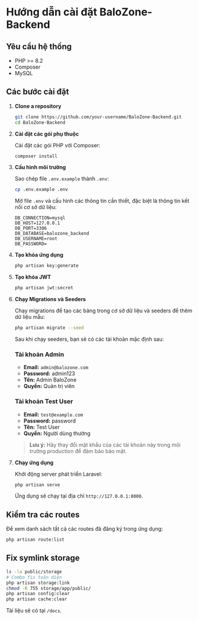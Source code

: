 # Hướng dẫn cài đặt BaloZone-Backend

## Yêu cầu hệ thống

- PHP >= 8.2
- Composer
- MySQL

## Các bước cài đặt

1. **Clone a repository**

   ```bash
   git clone https://github.com/your-username/BaloZone-Backend.git
   cd BaloZone-Backend
   ```

2. **Cài đặt các gói phụ thuộc**

   Cài đặt các gói PHP với Composer:

   ```bash
   composer install
   ```

3. **Cấu hình môi trường**

   Sao chép file `.env.example` thành `.env`:

   ```bash
   cp .env.example .env
   ```

   Mở file `.env` và cấu hình các thông tin cần thiết, đặc biệt là thông tin kết nối cơ sở dữ liệu:

   ```env
   DB_CONNECTION=mysql
   DB_HOST=127.0.0.1
   DB_PORT=3306
   DB_DATABASE=balozone_backend
   DB_USERNAME=root
   DB_PASSWORD=
   ```

4. **Tạo khóa ứng dụng**

   ```bash
   php artisan key:generate
   ```

5. **Tạo khóa JWT**

   ```bash
   php artisan jwt:secret
   ```

6. **Chạy Migrations và Seeders**

   Chạy migrations để tạo các bảng trong cơ sở dữ liệu và seeders để thêm dữ liệu mẫu:

   ```bash
   php artisan migrate --seed
   ```

   Sau khi chạy seeders, bạn sẽ có các tài khoản mặc định sau:

   ### Tài khoản Admin

   - **Email:** `admin@balozone.com`
   - **Password:** admin123
   - **Tên:** Admin BaloZone
   - **Quyền:** Quản trị viên

   ### Tài khoản Test User

   - **Email:** `test@example.com`
   - **Password:** password
   - **Tên:** Test User
   - **Quyền:** Người dùng thường

   > **Lưu ý:** Hãy thay đổi mật khẩu của các tài khoản này trong môi trường production để đảm bảo bảo mật.

7. **Chạy ứng dụng**

   Khởi động server phát triển Laravel:

   ```bash
   php artisan serve
   ```

   Ứng dụng sẽ chạy tại địa chỉ `http://127.0.0.1:8000`.

## Kiểm tra các routes

Để xem danh sách tất cả các routes đã đăng ký trong ứng dụng:

```bash
php artisan route:list
```

## Fix symlink storage

```bash
ls -la public/storage
# Combo fix toàn diện
php artisan storage:link
chmod -R 755 storage/app/public/
php artisan config:clear
php artisan cache:clear
```

Tài liệu sẽ có tại `/docs`.
